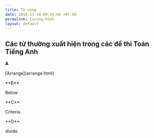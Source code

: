 ```yaml
---
title: Từ vựng
date: 2018-11-14 09:54:00 +07:00
permalink: tuvung.html
layout: default
---
```


## Các từ thường xuất hiện trong các đề thi Toán Tiếng Anh

**A**
<p></p>
[Arrange](arrange.html)
<p></p>
**B**
<p></p>
Below
<p></p>
**C**
<p></p>
Criteria
<p></p>
**D**
<p></p>
divide
<p></p>